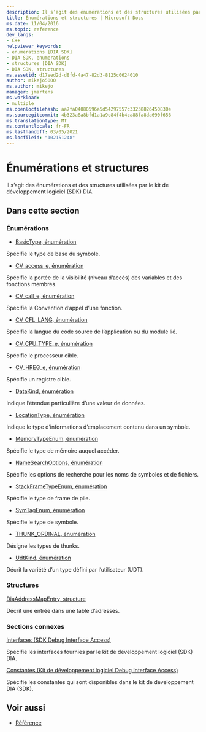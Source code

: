 ```yaml
---
description: Il s’agit des énumérations et des structures utilisées par le kit de développement logiciel (SDK) DIA.
title: Énumérations et structures | Microsoft Docs
ms.date: 11/04/2016
ms.topic: reference
dev_langs:
- C++
helpviewer_keywords:
- enumerations [DIA SDK]
- DIA SDK, enumerations
- structures [DIA SDK]
- DIA SDK, structures
ms.assetid: d17eed2d-d8fd-4a47-82d3-8125c0624010
author: mikejo5000
ms.author: mikejo
manager: jmartens
ms.workload:
- multiple
ms.openlocfilehash: aa7fa04080596a5d54297557c33238826450830e
ms.sourcegitcommit: 4b323a8a8bfd1a1a9e84f4b4ca88fa8da690f656
ms.translationtype: MT
ms.contentlocale: fr-FR
ms.lasthandoff: 03/05/2021
ms.locfileid: "102151248"
---
```

# <a name="enumerations-and-structures"></a>Énumérations et structures

Il s’agit des énumérations et des structures utilisées par le kit de développement logiciel (SDK) DIA.

## <a name="in-this-section"></a>Dans cette section

### <a name="enumerations"></a>Énumérations

- [BasicType, énumération](../../debugger/debug-interface-access/basictype.md)

 Spécifie le type de base du symbole.

- [CV_access_e, énumération](../../debugger/debug-interface-access/cv-access-e.md)

 Spécifie la portée de la visibilité (niveau d’accès) des variables et des fonctions membres.

- [CV_call_e, énumération](../../debugger/debug-interface-access/cv-call-e.md)

 Spécifie la Convention d’appel d’une fonction.

- [CV_CFL_LANG, énumération](../../debugger/debug-interface-access/cv-cfl-lang.md)

 Spécifie la langue du code source de l’application ou du module lié.

- [CV_CPU_TYPE_e, énumération](../../debugger/debug-interface-access/cv-cpu-type-e.md)

 Spécifie le processeur cible.

- [CV_HREG_e, énumération](../../debugger/debug-interface-access/cv-hreg-e.md)

 Spécifie un registre cible.

- [DataKind, énumération](../../debugger/debug-interface-access/datakind.md)

 Indique l’étendue particulière d’une valeur de données.

- [LocationType, énumération](../../debugger/debug-interface-access/locationtype.md)

 Indique le type d’informations d’emplacement contenu dans un symbole.

- [MemoryTypeEnum, énumération](../../debugger/debug-interface-access/memorytypeenum.md)

 Spécifie le type de mémoire auquel accéder.

- [NameSearchOptions, énumération](../../debugger/debug-interface-access/namesearchoptions.md)

 Spécifie les options de recherche pour les noms de symboles et de fichiers.

- [StackFrameTypeEnum, énumération](../../debugger/debug-interface-access/stackframetypeenum.md)

 Spécifie le type de frame de pile.

- [SymTagEnum, énumération](../../debugger/debug-interface-access/symtagenum.md)

 Spécifie le type de symbole.

- [THUNK_ORDINAL, énumération](../../debugger/debug-interface-access/thunk-ordinal.md)

 Désigne les types de thunks.

- [UdtKind, énumération](../../debugger/debug-interface-access/udtkind.md)

 Décrit la variété d’un type défini par l’utilisateur (UDT).

### <a name="structures"></a>Structures

[DiaAddressMapEntry, structure](../../debugger/debug-interface-access/diaaddressmapentry.md)

Décrit une entrée dans une table d’adresses.

### <a name="related-sections"></a>Sections connexes

[Interfaces (SDK Debug Interface Access)](../../debugger/debug-interface-access/interfaces-debug-interface-access-sdk.md)

Spécifie les interfaces fournies par le kit de développement logiciel (SDK) DIA.

[Constantes (Kit de développement logiciel Debug Interface Access)](../../debugger/debug-interface-access/constants-debug-interface-access-sdk.md)

Spécifie les constantes qui sont disponibles dans le kit de développement DIA (SDK).

## <a name="see-also"></a>Voir aussi

- [Référence](../../debugger/debug-interface-access/debug-interface-access-sdk-reference.md)
